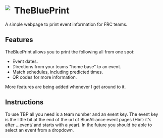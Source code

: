 # ![&nbsp;](https://i.postimg.cc/d1JzGWDd/logo-docs.png) TheBluePrint

A simple webpage to print event information for FRC teams.

## Features

TheBluePrint allows you to print the following all from one spot:

- Event dates.
- Directions from your teams "home base" to an event.
- Match schedules, including predicted times.
- QR codes for more information.

More features are being added whenever I get around to it.

## Instructions

To use TBP all you need is a team number and an event key. The event key is the little bit at the end of the url of BlueAlliance event pages (Hint: it's after ...event/ and starts with a year). In the future you should be able to select an event from a dropdown.
